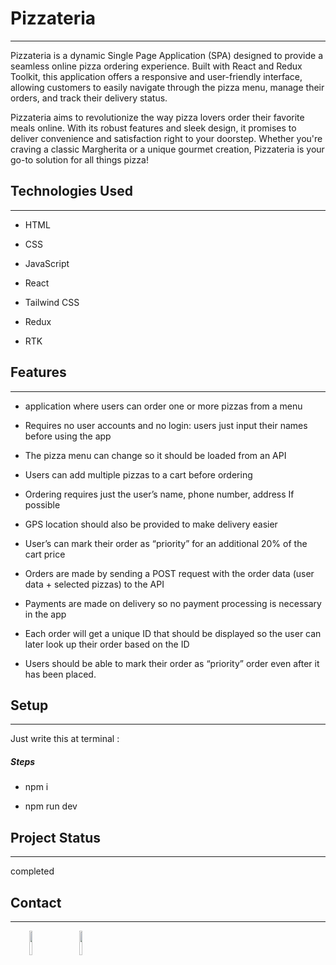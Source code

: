 <h1>Pizzateria</h1>
<hr><p>Pizzateria is a dynamic Single Page Application (SPA) designed to provide a seamless online pizza ordering experience. Built with React and Redux Toolkit, this application offers a responsive and user-friendly interface, allowing customers to easily navigate through the pizza menu, manage their orders, and track their delivery status.</p>
<p>Pizzateria aims to revolutionize the way pizza lovers order their favorite meals online. With its robust features and sleek design, it promises to deliver convenience and satisfaction right to your doorstep. Whether you're craving a classic Margherita or a unique gourmet creation, Pizzateria is your go-to solution for all things pizza!</p><h2>Technologies Used</h2>
<hr><ul>
<li>HTML</li>
</ul><ul>
<li>CSS</li>
</ul><ul>
<li>JavaScript</li>
</ul><ul>
<li>React</li>
</ul><ul>
<li>Tailwind CSS</li>
</ul><ul>
<li>Redux</li>
</ul><ul>
<li>RTK</li>
</ul><h2>Features</h2>
<hr><ul>
<li>application where users can order one or more pizzas from a menu</li>
</ul><ul>
<li>Requires no user accounts and no login: users just input their names before using the app</li>
</ul><ul>
<li>The pizza menu can change so it should be loaded from an API</li>
</ul><ul>
<li>Users can add multiple pizzas to a cart before ordering</li>
</ul><ul>
<li>Ordering requires just the user’s name, phone number, address If possible</li>
</ul><ul>
<li>GPS location should also be provided to make delivery easier</li>
</ul><ul>
<li>User’s can mark their order as “priority” for an additional 20% of the cart price</li>
</ul><ul>
<li>Orders are made by sending a POST request with the order data (user data + selected pizzas) to the API</li>
</ul><ul>
<li>Payments are made on delivery so no payment processing is necessary in the app</li>
</ul><ul>
<li>Each order will get a unique ID that should be displayed so the user can later look up their order based on the ID</li>
</ul><ul>
<li>Users should be able to mark their order as “priority” order even after it has been placed.</li>
</ul><h2>Setup</h2>
<hr><p>Just write this at terminal :</p><h5>Steps</h5><ul>
<li>npm i</li>
</ul><ul>
<li>npm run dev</li>
</ul><h2>Project Status</h2>
<hr><p>completed</p><h2>Contact</h2>
<hr><p><span style="margin-right: 30px;"></span><a href="https://www.linkedin.com/in/mahdiyar-rezaei-1644ba2b9/"><img target="_blank" src="https://cdn.jsdelivr.net/gh/devicons/devicon/icons/linkedin/linkedin-original.svg" style="width: 10%;"></a><span style="margin-right: 30px;"></span><a href="https://github.com/Mahdiyar733"><img target="_blank" src="https://cdn.jsdelivr.net/gh/devicons/devicon/icons/github/github-original.svg" style="width: 10%;"></a></p>
